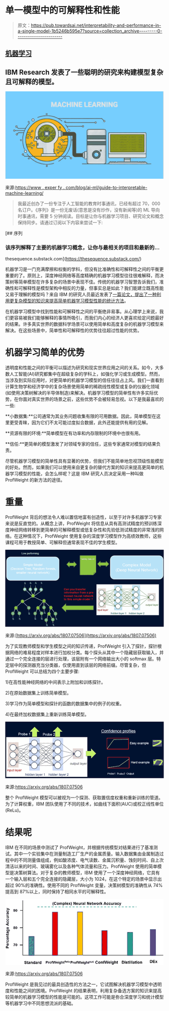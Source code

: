 # 单一模型中的可解释性和性能

> 原文：<https://pub.towardsai.net/interpretability-and-performance-in-a-single-model-1b5246b595e7?source=collection_archive---------0----------------------->

## [机器学习](https://towardsai.net/p/category/machine-learning)

## IBM Research 发表了一些聪明的研究来构建模型复杂且可解释的模型。

![](img/0e8dd755a19d433e87561330cb612af8.png)

来源:[https://www . exper fy . com/blog/ai-ml/guide-to-interpretable-machine-learning/](https://www.experfy.com/blog/ai-ml/guide-to-interpretable-machine-learning/)

> 我最近创办了一份专注于人工智能的教育时事通讯，已经有超过 70，000 名订户。《序列》是一份无废话(意思是没有炒作，没有新闻等)的 ML 导向时事通讯，需要 5 分钟阅读。目标是让你与机器学习项目、研究论文和概念保持同步。请通过订阅以下内容来尝试一下:

[](https://thesequence.substack.com/) [## 序列

### 该序列解释了主要的机器学习概念，让你与最相关的项目和最新的…

thesequence.substack.com](https://thesequence.substack.com/) 

机器学习是一门充满摩擦和权衡的学科，但没有比准确性和可解释性之间的平衡更重要的了。原则上，深度神经网络等高度精确的机器学习模型往往很难解释，而决策树等简单模型在许多复杂的场景中表现不佳。传统的机器学习智慧告诉我们，准确性和可解释性是模型架构中相反的力量，但事实总是如此？我们能建立既高性能又易于理解的模型吗？来自 IBM 的研究人员最近发表了[一篇论文，提出了一种利用更复杂模型的知识来提高简单机器学习模型性能的统计方法](https://arxiv.org/abs/1807.07506)。

在机器学习模型中找到性能和可解释性之间的平衡绝非易事。从心理学上来说，我们更容易被我们能够解释的事情所吸引，而我们内心的经济人更喜欢给定问题最好的结果。许多真实世界的数据科学场景可以使用简单和高度复杂的机器学习模型来解决。在这些场景中，简单性和可解释性的优势往往超过性能的优势。

# 机器学习简单的优势

透明度和性能之间的平衡可以描述为研究和现实世界应用之间的关系。如今，大多数人工智能(AI)研究都集中在超级复杂的学科上，如强化学习或生成模型。然而，当涉及到实际应用时，对更简单的机器学习模型的信任往往占上风。我们一直看到计算生物学和经济学中的复杂场景使用简单的稀疏线性模型或复杂的仪器化领域(如使用决策树解决的半导体制造)来解决。机器学习模型的简单性有许多实际优势，在你面对真实世界的场景之前，这些优势不会被轻易忽视。以下是我最喜欢的一些:

**小数据集:**公司通常为其业务问题收集有限的可用数据。因此，简单模型在这里更受青睐，因为它们不太可能过度拟合数据，此外还能提供有用的见解。

**资源有限的环境:**简单模型在有功率和内存限制的环境中也很有用。

**信任:**更简单的模型激发了对领域专家的信任，这些专家通常对模型的结果负责。

尽管机器学习模型的简单性具有显著的优势，但我们不能简单地忽视顶级性能模型的好处。然而，如果我们可以使用来自更复杂的替代方案的知识来提高更简单的机器学习模型的性能，会怎么样呢？这是 IBM 研究人员决定采用一种叫做 ProfWeight 的新方法的途径。

# 重量

ProfWeight 背后的想法令人难以置信地富有创造性，以至于对许多机器学习专家来说是反直觉的。从概念上讲，ProfWeight 将信息从具有高测试精度的预训练深度神经网络转移到更简单的可解释模型或低复杂性和先验低测试精度的非常浅的网络。在这种情况下，ProfWeight 使用复杂的深度学习模型作为高绩效教师，这些课程可用于教授简单、可解释但通常表现不佳的学生模型。

![](img/17cf9dae8e79b6c2368d23ada18d14a0.png)

来源:[https://arxiv.org/abs/1807.07506](https://arxiv.org/abs/1807.07506)

为了实现教师模型和学生模型之间的知识传递，ProfWeight 引入了探针，探针根据网络的难易程度对样本进行加权分类。每个探头从其中一个隐藏层获取输入，并通过一个完全连接的层进行处理，该层附有一个网络输出大小的 softmax 层。特定层中的探测器充当分类器，仅使用直到该层的网络前缀。尽管复杂，但 ProfWeight 可以总结为四个主要步骤:

1)在高性能神经网络的中间表示上附加和训练探针。

2)在原始数据集上训练简单模型。

3)学习作为简单模型和探针的函数的数据集中的例子的权重。

4)在最终加权数据集上重新训练简单模型。

![](img/eacd39d36e80f075c352ce993aa36330.png)

来源:https://arxiv.org/abs/1807.07506

整个 ProfWeight 模型可以被视为一个探测、获取置信度权重和重新训练的管道。为了计算权重，IBM 团队使用了不同的技术，如曲线下面积(AUC)或校正线性单位(ReLu)。

# 结果呢

IBM 在不同的场景中测试了 ProfWeight，并根据传统模型对结果进行了基准测试。其中一个实验集中在测量制造工厂生产的金属质量。输入数据集由金属制造过程中的不同测量值组成，例如酸浓度、电气读数、金属沉积量、蚀刻时间、自上次清洁以来的时间、玻璃雾化以及各种气体流量和压力。ProfWeight 使用的简单模型是决策树算法。对于复杂的教师模型，IBM 使用了一个深度神经网络，它具有一个输入层和五个完全连接的隐藏层，大小为 1024，在这个特定的场景中显示出超过 90%的准确性。使用不同的 ProfWeight 变量，决策树模型的准确性从 74%提高到 87%以上，同时保持了相同水平的可解释性。

![](img/e0d79d918fa986c69cd5353afb9b5ea0.png)

来源:https://arxiv.org/abs/1807.07506

ProfWeight 是我见过的最具创造性的方法之一，它试图解决机器学习模型中透明度和性能之间的困境。ProfWeight 的结果表明，利用复杂备选方案的知识来提高较简单的机器学习模型的性能是可能的。这项工作可能是弥合深度学习和统计模型等机器学习中不同思想流派的基础。